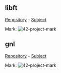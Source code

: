 <h2 align="left">libft</h2>
<p align="left">
	<a href="https://github.com/LoisDuplain/libft/">Repository</a>
	-
	<a href="https://github.com/LoisDuplain/42cursus/blob/master/libft/libft.pdf">Subject</a>
</p>
<p align="left">
  Mark:
  <img alt="42-project-mark" src="https://badge42.herokuapp.com/api/project/lduplain/Libft"/>
</p>

<h2 align="left">gnl</h2>
<p align="left">
	<a href="https://github.com/LoisDuplain/gnl/">Repository</a>
	-
	<a href="https://github.com/LoisDuplain/42cursus/blob/master/gnl/gnl.pdf">Subject</a>
</p>
<p align="left">
  Mark:
  <img alt="42-project-mark" src="https://badge42.herokuapp.com/api/project/lduplain/get_next_line"/>
</p>